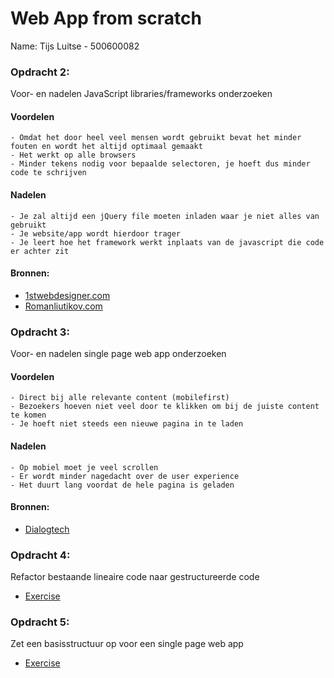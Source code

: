 # Web App from scratch

Name: Tijs Luitse - 500600082

### Opdracht 2: 
Voor- en nadelen JavaScript libraries/frameworks onderzoeken

#### Voordelen
	- Omdat het door heel veel mensen wordt gebruikt bevat het minder fouten en wordt het altijd optimaal gemaakt
	- Het werkt op alle browsers
	- Minder tekens nodig voor bepaalde selectoren, je hoeft dus minder code te schrijven

#### Nadelen
	- Je zal altijd een jQuery file moeten inladen waar je niet alles van gebruikt
	- Je website/app wordt hierdoor trager
	- Je leert hoe het framework werkt inplaats van de javascript die code er achter zit

#### Bronnen:
- [1stwebdesigner.com](http://1stwebdesigner.com/pros-cons-frameworks/)
- [Romanliutikov.com](http://blog.romanliutikov.com/post/63383858003/how-to-forget-about-jquery-and-start-using-native)

### Opdracht 3: 
Voor- en nadelen single page web app onderzoeken

#### Voordelen
	- Direct bij alle relevante content (mobilefirst)
	- Bezoekers hoeven niet veel door te klikken om bij de juiste content te komen
	- Je hoeft niet steeds een nieuwe pagina in te laden

#### Nadelen
	- Op mobiel moet je veel scrollen
	- Er wordt minder nagedacht over de user experience
	- Het duurt lang voordat de hele pagina is geladen

#### Bronnen:
- [Dialogtech](http://www.dialogtech.com/blog/technically-speaking/technically-speaking-the-pros-and-cons-of-single-page-applications-spas)

### Opdracht 4: 
Refactor bestaande lineaire code naar gestructureerde code
- [Exercise](https://github.com/tijsluitse/web-app-from-scratch/tree/master/Exercise%204)

### Opdracht 5: 
Zet een basisstructuur op voor een single page web app
- [Exercise](https://github.com/tijsluitse/web-app-from-scratch/tree/master/Exercise%205)
